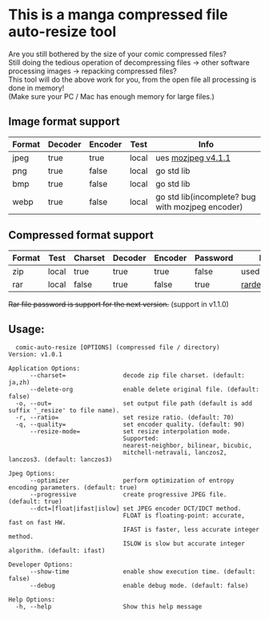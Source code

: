 This is a manga compressed file auto-resize tool
================================================

Are you still bothered by the size of your comic compressed files?<br>
Still doing the tedious operation of decompressing files -> other software processing images -> repacking compressed files?<br>
This tool will do the above work for you, from the open file all processing is done in memory!<br>
(Make sure your PC / Mac has enough memory for large files.)


## Image format support

| Format | Decoder | Encoder | Test  | Info                                                     |
|--------|---------|---------|-------|----------------------------------------------------------|
| jpeg   | true    | true    | local | ues [mozjpeg v4.1.1](https://github.com/mozilla/mozjpeg) |
| png    | true    | false   | local | go std lib                                               |
| bmp    | true    | false   | local | go std lib                                               |
| webp   | true    | false   | local | go std lib(incomplete? bug with mozjpeg encoder)         |


## Compressed format support

| Format | Test  | Charset | Decoder | Encoder | Password | Info                                                 |
|--------|-------|---------|---------|---------|----------|------------------------------------------------------|
| zip    | local | true    | true    | true    | false    | used go std                                          |
| rar    | local | false   | true    | false   | true     | [rardecode/v2](https://github.com/nwaples/rardecode) |

~~Rar file password is support for the next version.~~ (support in v1.1.0)

Usage:
------

```
  comic-auto-resize [OPTIONS] (compressed file / directory)
Version: v1.0.1

Application Options:
      --charset=                decode zip file charset. (default: ja,zh)
      --delete-org              enable delete original file. (default: false)
  -o, --out=                    set output file path (default is add suffix '_resize' to file name).
  -r, --ratio=                  set resize ratio. (default: 70)
  -q, --quality=                set encoder quality. (default: 90)
      --resize-mode=            set resize interpolation mode.
                                Supported:
                                nearest-neighbor, bilinear, bicubic,
                                mitchell-netravali, lanczos2, lanczos3. (default: lanczos3)

Jpeg Options:
      --optimizer               perform optimization of entropy encoding parameters. (default: true)
      --progressive             create progressive JPEG file. (default: true)
      --dct=[float|ifast|islow] set JPEG encoder DCT/IDCT method.
                                FLOAT is floating-point: accurate, fast on fast HW.
                                IFAST is faster, less accurate integer method.
                                ISLOW is slow but accurate integer algorithm. (default: ifast)

Developer Options:
      --show-time               enable show execution time. (default: false)
      --debug                   enable debug mode. (default: false)

Help Options:
  -h, --help                    Show this help message
```
